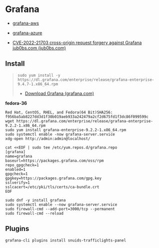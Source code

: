 # Grafana

- [grafana-aws](../../grafana-aws.md)
- [grafana-azure](../../grafana-azure.md)

- [CVE-2022-21703 cross-origin request forgery against Grafana  jub0bs.com (jub0bs.com)](https://jub0bs.com/posts/2022-02-08-cve-2022-21703-writeup/)

## Install


> `sudo yum install -y https://dl.grafana.com/enterprise/release/grafana-enterprise-9.4.7-1.x86_64.rpm`
>
>- [Download Grafana  (grafana.com)](https://grafana.com/grafana/download)

**fedora-36**

```shell
Red Hat, CentOS, RHEL, and Fedora(64 Bit)SHA256: f956ba5ab8227dd3d1f30b019aeb933a242479a2cf2d675fd1f3dc86f099599c
wget https://dl.grafana.com/enterprise/release/grafana-enterprise-9.2.2-1.x86_64.rpm
sudo yum install grafana-enterprise-9.2.2-1.x86_64.rpm
sudo systemctl enable -now grafana-server.service
xdg-open http://admin:admin@localhost/
```

```shell
cat <<EOF | sudo tee /etc/yum.repos.d/grafana.repo
[grafana]
name=grafana
baseurl=https://packages.grafana.com/oss/rpm
repo_gpgcheck=1
enabled=1
gpgcheck=1
gpgkey=https://packages.grafana.com/gpg.key
sslverify=1
sslcacert=/etc/pki/tls/certs/ca-bundle.crt
EOF
```

```shell
sudo dnf -y install grafana
sudo systemctl enable --now grafana-server.service
sudo firewall-cmd --add-port=3000/tcp --permanent
sudo firewall-cmd --reload
```

## Plugins

```shell
grafana-cli plugins install snuids-trafficlights-panel
```
